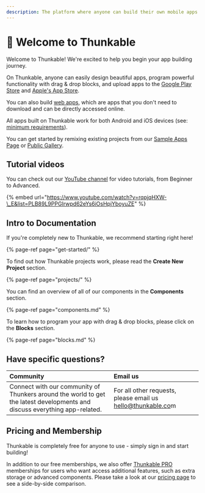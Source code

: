 ```yaml
---
description: The platform where anyone can build their own mobile apps.
---
```


# 👋 Welcome to Thunkable

Welcome to Thunkable! We're excited to help you begin your app building journey.

On Thunkable, anyone can easily design beautiful apps, program powerful functionality with drag & drop blocks, and upload apps to the [Google Play Store](publish-to-play-store-android.md) and [Apple's App Store](publish-to-app-store-ios.md).

You can also build [web apps](https://docs.thunkable.com/publish-as-a-web-app-pro), which are apps that you don't need to download and can be directly accessed online. 

All apps built on Thunkable work for both Android and iOS devices \(see:[ minimum requirements](projects/assets.md)\). 

You can get started by remixing existing projects from our [Sample Apps Page](https://docs.thunkable.com/sample-apps) or [Public Gallery](https://docs.thunkable.com/public-gallery).

## Tutorial videos

You can check out our [YouTube channel](https://www.youtube.com/channel/UCTVZRyybOCDBL2zLXSeQVsw) for video tutorials, from Beginner to Advanced.

{% embed url="https://www.youtube.com/watch?v=rqpjqHXW-\_E&list=PLB89L9PPGIrwpd62eYs6iOsHpjYboyuZE" %}

## Intro to Documentation

If you're completely new to Thunkable, we recommend starting right here!

{% page-ref page="get-started/" %}

To find out how Thunkable projects work, please read the **Create New Project** section.

{% page-ref page="projects/" %}

You can find an overview of all of our components in the **Components** section.

{% page-ref page="components.md" %}

To learn how to program your app with drag & drop blocks, please click on the **Blocks** section.

{% page-ref page="blocks.md" %}

## Have specific questions?

| Community | Email us |
| :--- | :--- |
| Connect with our community of Thunkers around the world to get the latest developments and discuss everything app-related. | For all other requests, please email us [hello@thunkable.co](mailto:hello@thunkable.com)m |

## Pricing and Membership

Thunkable is completely free for anyone to use - simply sign in and start building! 

In addition to our free memberships, we also offer [Thunkable PRO](https://thunkable.com/#/pricing) memberships for users who want access additional features, such as extra storage or advanced components. Please take a look at our [pricing page](https://thunkable.com/#/pricing) to see a side-by-side comparison.


